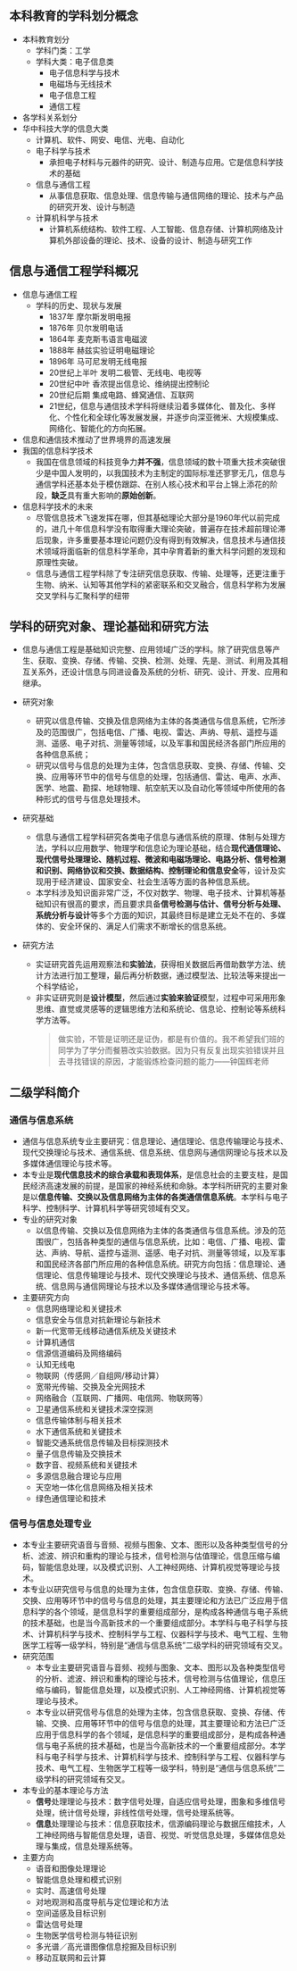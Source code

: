 ## 本科教育的学科划分概念
* 本科教育划分
  * 学科门类：工学
  * 学科大类：电子信息类
    * 电子信息科学与技术
    * 电磁场与无线技术
    * 电子信息工程
    * 通信工程
* 各学科关系划分
* 华中科技大学的信息大类
  * 计算机、软件、网安、电信、光电、自动化
  * 电子科学与技术
    * 承担电子材料与元器件的研究、设计、制造与应用。它是信息科学技术的基础
  * 信息与通信工程
    * 从事信息获取、信息处理、信息传输与通信网络的理论、技术与产品的研究开发、设计与制造
  * 计算机科学与技术
    * 计算机系统结构、软件工程、人工智能、信息存储、计算机网络及计算机外部设备的理论、技术、设备的设计、制造与研究工作

## 信息与通信工程学科概况
* 信息与通信工程
  * 学科的历史、现状与发展
    * 1837年 摩尔斯发明电报
    * 1876年 贝尔发明电话
    * 1864年 麦克斯韦语言电磁波
    * 1888年 赫兹实验证明电磁理论
    * 1896年 马可尼发明无线电报
    * 20世纪上半叶 发明二极管、无线电、电视等
    * 20世纪中叶 香浓提出信息论、维纳提出控制论
    * 20世纪后期 集成电路、蜂窝通信、互联网
    * 21世纪，信息与通信技术学科将继续沿着多媒体化、普及化、多样化、个性化和全球化等发展发展，并逐步向深亚微米、大规模集成、网络化、智能化的方向拓展。
* 信息和通信技术推动了世界境界的高速发展
* 我国的信息科学技术
  * 我国在信息领域的科技竞争力**并不强**，信息领域的数十项重大技术突破很少是中国人发明的，以我国技术为主制定的国际标准还寥寥无几，信息与通信学科还基本处于模仿跟踪、在别人核心技术和平台上锦上添花的阶段，**缺乏**具有重大影响的**原始创新**。
* 信息科学技术的未来
  * 尽管信息技术飞速发挥在哪，但其基础理论大部分是1960年代以前完成的，进几十年信息科学没有取得重大理论突破，普遍存在技术超前理论滞后现象，许多重要基本理论问题仍没有得到有效解决，信息技术与通信技术领域将面临新的信息科学革命，其中孕育着新的重大科学问题的发现和原理性突破。
  * 信息与通信工程学科除了专注研究信息获取、传输、处理等，还更注重于生物、纳米、认知等其他学科的紧密联系和交叉融合，信息科学称为发展交叉学科与汇聚科学的纽带


## 学科的研究对象、理论基础和研究方法
* 信息与通信工程是基础知识完整、应用领域广泛的学科。除了研究信息等产生、获取、变换、存储、传输、交换、检测、处理、先是、测试、利用及其相互关系外，还设计信息与同进设备及系统的分析、研究、设计、开发、应用和继承。
  

* 研究对象
  * 研究以信息传输、交换及信息网络为主体的各类通信与信息系统，它所涉及的范围很广，包括电信、广播、电视、雷达、声纳、导航、遥控与遥测、遥感、电子对抗、测量等领域，以及军事和国民经济各部门所应用的各种信息系统；
  * 研究以信号与信息的处理为主体，包含信息获取、变换、存储、传输、交换、应用等环节中的信号与信息的处理，包括通信、雷达、电声、水声、医学、地震、勘探、地球物理、航空航天以及自动化等领域中所使用的各种形式的信号与信息处理技术。
* 研究基础
  * 信息与通信工程学科研究各类电子信息与通信系统的原理、体制与处理方法，学科以应用数学、物理学和信息论为理论基础，结合**现代通信理论、现代信号处理理论、随机过程、微波和电磁场理论、电路分析、信号检测和识别、网络协议和交换、数据结构、控制理论和信息安全**等，设计及实现用于经济建设、国家安全、社会生活等方面的各种信息系统。
  * 本学科涉及知识面非常广泛，不仅对数学、物理、电子技术、计算机等基础知识有很高的要求，而且要求具备**信号检测与估计、信号分析与处理、系统分析与设计**等多个方面的知识，其最终目标是建立无处不在的、多媒体的、安全环保的、满足人们需求不断增长的信息系统。
* 研究方法
  * 实证研究首先运用观察法和**实验法**，获得相关数据后再借助数学方法、统计方法进行加工整理，最后再分析数据，通过模型法、比较法等来提出一个科学结论，
  * 非实证研究则是**设计模型**，然后通过**实验来验证**模型，过程中可采用形象思维、直觉或灵感等的逻辑思维方法和系统论、信息论、控制论等系统科学方法等。
    >  做实验，不管是证明还是证伪，都是有价值的。我不希望我们班的同学为了学分而餐篡改实验数据。因为只有反复出现实验错误并且去寻找错误的原因，才能锻炼检查问题的能力——钟国辉老师

## 二级学科简介
### 通信与信息系统
  * 通信与信息系统专业主要研究：信息理论、通信理论、信息传输理论与技术、现代交换理论与技术、通信系统、信息系统、信息网与通信网理论与技术以及多媒体通信理论与技术等。
  * 本专业是**现代信息技术的综合承载和表现体系**，是信息社会的主要支柱，是国民经济高速发展的前提，是国家的神经系统和命脉。本学科所研究的主要对象是以**信息传输、交换以及信息网络为主体的各类通信信息系统**。本学科与电子科学、控制科学、计算机科学等研究领域有交叉。
  * 专业的研究对象
    * 以信息传输、交换以及信息网络为主体的各类通信与信息系统。涉及的范围很广，包括各种类型的通信与信息系统，比如：电信、广播、电视、雷达、声纳、导航、遥控与遥测、遥感、电子对抗、测量等领域，以及军事和国民经济各部门所应用的各种信息系统。研究方向包括：信息理论、通信理论、信息传输理论与技术、现代交换理论与技术、通信系统、信息系统、信息网与通信网理论与技术以及多媒体通信理论与技术等。
  * 主要研究方向
    * 信息网络理论和关键技术
    * 信息安全与信息对抗新理论与新技术
    * 新一代宽带无线移动通信系统及关键技术
    * 计算机通信
    * 信源信道编码及网络编码
    * 认知无线电
    * 物联网（传感网／自组网/移动计算）
    * 宽带光传输、交换及全光网技术
    * 网络融合（互联网、广播网、电信网、物联网等）
    * 卫星通信系统和关键技术深空探测
    * 信息传输体制与相关技术
    * 水下通信系统和关键技术
    * 智能交通系统信息传输及目标探测技术
    * 量子信息传输及交换技术
    * 数字音、视频系统和关键技术
    * 多源信息融合理论与应用
    * 天空地一体化信息网络及相关技术
    * 绿色通信理论和技术
### 信号与信息处理专业
  * 本专业主要研究语音与音频、视频与图象、文本、图形以及各种类型信号的分析、滤波、辨识和重构的理论与技术，信号检测与估值理论，信息压缩与编码，智能信息处理，以及模式识别、人工神经网络、计算机视觉等理论与技术。
  * 本专业以研究信号与信息的处理为主体，包含信息获取、变换、存储、传输、交换、应用等环节中的信号与信息的处理，其主要理论和方法已广泛应用于信息科学的各个领域，是信息科学的重要组成部分，是构成各种通信与电子系统的技术基础，也是当今高新技术的一个重要组成部分。本学科与电子科学与技术、计算机科学与技术、控制科学与工程、仪器科学与技术、电气工程、生物医学工程等一级学科，特别是“通信与信息系统”二级学科的研究领域有交叉。
  * 研究范围
    * 本专业主要研究语音与音频、视频与图象、文本、图形以及各种类型信号的分析、滤波、辨识和重构的理论与技术，信号检测与估值理论，信息压缩与编码，智能信息处理，以及模式识别、人工神经网络、计算机视觉等理论与技术。
    * 本专业以研究信号与信息的处理为主体，包含信息获取、变换、存储、传输、交换、应用等环节中的信号与信息的处理，其主要理论和方法已广泛应用于信息科学的各个领域，是信息科学的重要组成部分，是构成各种通信与电子系统的技术基础，也是当今高新技术的一个重要组成部分。本学科与电子科学与技术、计算机科学与技术、控制科学与工程、仪器科学与技术、电气工程、生物医学工程等一级学科，特别是“通信与信息系统”二级学科的研究领域有交叉。
  * 本专业的基本理论与方法
    * **信号**处理理论与技术：数字信号处理，自适应信号处理，图象和多维信号处理，统计信号处理，非线性信号处理，信号处理系统等。
    * **信息**处理理论与技术：信息获取技术，信源编码理论与数据压缩技术，人工神经网络与智能信息处理，语音、视觉、听觉信息处理，多媒体信息处理与集成，信息处理系统等。
  * 主要方向
    * 语音和图像处理理论
    * 智能信息处理和模式识别
    * 实时、高速信号处理
    * 对地观测和高度导航与定位理论和方法
    * 空间遥感及目标识别
    * 雷达信号处理
    * 生物医学信号检测与特征识别
    * 多光谱／高光谱图像信息挖掘及目标识别
    * 移动互联网和云计算

